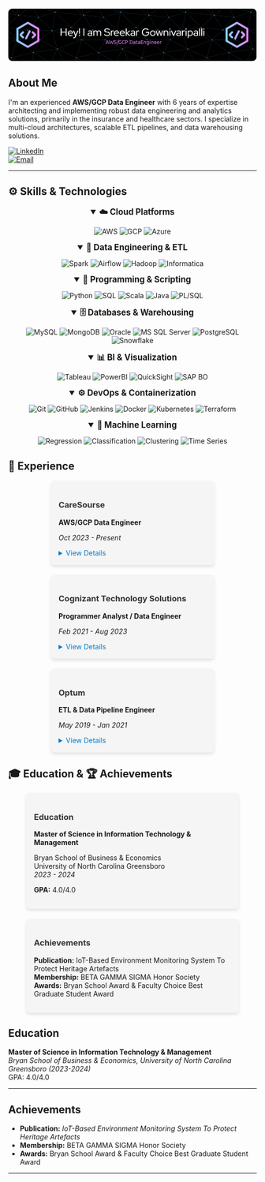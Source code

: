 

![Profile Banner](./github-header-image.png)  

## About Me

I'm an experienced **AWS/GCP Data Engineer** with 6 years of expertise architecting and implementing robust data engineering and analytics solutions, primarily in the insurance and healthcare sectors. I specialize in multi-cloud architectures, scalable ETL pipelines, and data warehousing solutions.

[![LinkedIn](https://img.shields.io/badge/LinkedIn-SreekarG-blue?style=for-the-badge&logo=linkedin)](https://www.linkedin.com/in/sreekar-g)  
[![Email](https://img.shields.io/badge/Email-sreekar.gpalli@gmail.com-c14438?style=for-the-badge&logo=gmail)](mailto:sreekar.gpalli@gmail.com)

---

## ⚙️ Skills & Technologies

<div align="center">

<details open>
  <summary style="font-size:1.2em; font-weight:bold;">☁️ Cloud Platforms</summary>
  <p>
    <img src="https://img.shields.io/badge/AWS-232F3E?style=for-the-badge&logo=amazon-aws&logoColor=white" alt="AWS" />
    <img src="https://img.shields.io/badge/GCP-4285F4?style=for-the-badge&logo=google-cloud&logoColor=white" alt="GCP" />
    <img src="https://img.shields.io/badge/Azure-0089D6?style=for-the-badge&logo=microsoft-azure&logoColor=white" alt="Azure" />
  </p>
</details>

<details open>
  <summary style="font-size:1.2em; font-weight:bold;">🔄 Data Engineering & ETL</summary>
  <p>
    <img src="https://img.shields.io/badge/Apache%20Spark-FD5C5C?style=for-the-badge&logo=apache-spark&logoColor=white" alt="Spark" />
    <img src="https://img.shields.io/badge/Apache%20Airflow-017CEE?style=for-the-badge&logo=apache-airflow&logoColor=white" alt="Airflow" />
    <img src="https://img.shields.io/badge/Hadoop-222222?style=for-the-badge&logo=apache-hadoop&logoColor=white" alt="Hadoop" />
    <img src="https://img.shields.io/badge/Informatica-PowerCenter-FF9900?style=for-the-badge&logoColor=white" alt="Informatica" />
  </p>
</details>

<details open>
  <summary style="font-size:1.2em; font-weight:bold;">🐍 Programming & Scripting</summary>
  <p>
    <img src="https://img.shields.io/badge/Python-3776AB?style=for-the-badge&logo=python&logoColor=white" alt="Python" />
    <img src="https://img.shields.io/badge/SQL-4479A1?style=for-the-badge&logo=MySQL&logoColor=white" alt="SQL" />
    <img src="https://img.shields.io/badge/Scala-E65226?style=for-the-badge&logo=scala&logoColor=white" alt="Scala" />
    <img src="https://img.shields.io/badge/Java-007396?style=for-the-badge&logo=java&logoColor=white" alt="Java" />
    <img src="https://img.shields.io/badge/PL%2FSQL-005A9C?style=for-the-badge&logo=oracle&logoColor=white" alt="PL/SQL" />
  </p>
</details>

<details open>
  <summary style="font-size:1.2em; font-weight:bold;">🗄️ Databases & Warehousing</summary>
  <p>
    <img src="https://img.shields.io/badge/MySQL-4479A1?style=for-the-badge&logo=mysql&logoColor=white" alt="MySQL" />
    <img src="https://img.shields.io/badge/MongoDB-47A248?style=for-the-badge&logo=mongodb&logoColor=white" alt="MongoDB" />
    <img src="https://img.shields.io/badge/Oracle-F80000?style=for-the-badge&logo=oracle&logoColor=white" alt="Oracle" />
    <img src="https://img.shields.io/badge/MS%20SQL-CC2927?style=for-the-badge&logo=microsoft%20sql%20server&logoColor=white" alt="MS SQL Server" />
    <img src="https://img.shields.io/badge/PostgreSQL-4169E1?style=for-the-badge&logo=postgresql&logoColor=white" alt="PostgreSQL" />
    <img src="https://img.shields.io/badge/Snowflake-00BFFF?style=for-the-badge&logo=snowflake&logoColor=white" alt="Snowflake" />
  </p>
</details>

<details open>
  <summary style="font-size:1.2em; font-weight:bold;">📊 BI & Visualization</summary>
  <p>
    <img src="https://img.shields.io/badge/Tableau-E97627?style=for-the-badge&logo=tableau&logoColor=white" alt="Tableau" />
    <img src="https://img.shields.io/badge/PowerBI-F2C811?style=for-the-badge&logo=powerbi&logoColor=white" alt="PowerBI" />
    <img src="https://img.shields.io/badge/QuickSight-FF9900?style=for-the-badge&logo=amazon-aws&logoColor=white" alt="QuickSight" />
    <img src="https://img.shields.io/badge/SAP%20BO-0A5E9E?style=for-the-badge&logo=sap&logoColor=white" alt="SAP BO" />
  </p>
</details>

<details open>
  <summary style="font-size:1.2em; font-weight:bold;">⚙️ DevOps & Containerization</summary>
  <p>
    <img src="https://img.shields.io/badge/Git-181717?style=for-the-badge&logo=git&logoColor=white" alt="Git" />
    <img src="https://img.shields.io/badge/GitHub-100000?style=for-the-badge&logo=github&logoColor=white" alt="GitHub" />
    <img src="https://img.shields.io/badge/Jenkins-D24939?style=for-the-badge&logo=jenkins&logoColor=white" alt="Jenkins" />
    <img src="https://img.shields.io/badge/Docker-2496ED?style=for-the-badge&logo=docker&logoColor=white" alt="Docker" />
    <img src="https://img.shields.io/badge/Kubernetes-326CE5?style=for-the-badge&logo=kubernetes&logoColor=white" alt="Kubernetes" />
    <img src="https://img.shields.io/badge/Terraform-623CE4?style=for-the-badge&logo=terraform&logoColor=white" alt="Terraform" />
  </p>
</details>

<details open>
  <summary style="font-size:1.2em; font-weight:bold;">🤖 Machine Learning</summary>
  <p>
    <img src="https://img.shields.io/badge/Regression-4B0082?style=for-the-badge&logo=&logoColor=white" alt="Regression" />
    <img src="https://img.shields.io/badge/Classification-4B0082?style=for-the-badge&logo=&logoColor=white" alt="Classification" />
    <img src="https://img.shields.io/badge/Clustering-4B0082?style=for-the-badge&logo=&logoColor=white" alt="Clustering" />
    <img src="https://img.shields.io/badge/Time%20Series-4B0082?style=for-the-badge&logo=&logoColor=white" alt="Time Series" />
  </p>
</details>

</div>


## 🚀 Experience

<div style="display: flex; flex-wrap: wrap; gap: 20px; justify-content: center;">

  <!-- Tile 1: CareSourse -->
  <div style="flex: 1 1 300px; max-width: 300px; background: #f5f5f5; border-radius: 8px; padding: 16px; box-shadow: 0 4px 6px rgba(0,0,0,0.1);">
    <h3 style="color: #333;">CareSourse</h3>
    <p style="font-weight: bold;">AWS/GCP Data Engineer</p>
    <p><em>Oct 2023 - Present</em></p>
    <details>
      <summary style="cursor: pointer; color: #007ACC;">View Details</summary>
      <ul>
        <li>Architected multi-cloud solutions for insurance claims processing and reinsurance reporting.</li>
        <li>Developed ETL workflows using AWS Glue, PySpark, and Apache Airflow.</li>
        <li>Built CI/CD pipelines with GitHub, Jenkins, and Docker.</li>
        <li><strong>Technologies:</strong> AWS (EC2, S3, Redshift, Glue, CloudWatch), GCP (BigQuery, Cloud Dataflow), Docker, Kubernetes</li>
      </ul>
    </details>
  </div>

  <!-- Tile 2: Cognizant Technology Solutions -->
  <div style="flex: 1 1 300px; max-width: 300px; background: #f5f5f5; border-radius: 8px; padding: 16px; box-shadow: 0 4px 6px rgba(0,0,0,0.1);">
    <h3 style="color: #333;">Cognizant Technology Solutions</h3>
    <p style="font-weight: bold;">Programmer Analyst / Data Engineer</p>
    <p><em>Feb 2021 - Aug 2023</em></p>
    <details>
      <summary style="cursor: pointer; color: #007ACC;">View Details</summary>
      <ul>
        <li>Migrated on-premises databases to cloud environments.</li>
        <li>Developed real-time data ingestion pipelines with AWS and explored GCP and Azure integrations.</li>
        <li>Automated infrastructure deployment using Terraform and CloudFormation.</li>
        <li><strong>Technologies:</strong> AWS, GCP, Azure, PySpark, Hadoop, Informatica, Jenkins</li>
      </ul>
    </details>
  </div>

  <!-- Tile 3: Optum -->
  <div style="flex: 1 1 300px; max-width: 300px; background: #f5f5f5; border-radius: 8px; padding: 16px; box-shadow: 0 4px 6px rgba(0,0,0,0.1);">
    <h3 style="color: #333;">Optum</h3>
    <p style="font-weight: bold;">ETL & Data Pipeline Engineer</p>
    <p><em>May 2019 - Jan 2021</em></p>
    <details>
      <summary style="cursor: pointer; color: #007ACC;">View Details</summary>
      <ul>
        <li>Designed and implemented data warehousing and reporting solutions using Informatica and Snowflake.</li>
        <li>Developed robust ETL workflows for reinsurance reporting.</li>
        <li>Optimized batch processing using Hadoop and SAP BusinessObjects.</li>
        <li><strong>Technologies:</strong> PL/SQL, Informatica, Snowflake, Hadoop, SAP BO, Autosys</li>
      </ul>
    </details>
  </div>

</div>


## 🎓 Education & 🏆 Achievements

<div style="display: flex; flex-wrap: wrap; gap: 20px; justify-content: center;">

  <!-- Education Block -->
  <div style="flex: 1 1 300px; max-width: 400px; background: #f5f5f5; border-radius: 8px; padding: 16px; box-shadow: 0 4px 6px rgba(0,0,0,0.1);">
    <h3 style="color: #333;">Education</h3>
    <p style="font-weight: bold;">Master of Science in Information Technology & Management</p>
    <p>Bryan School of Business & Economics<br>
       University of North Carolina Greensboro<br>
       <em>2023 - 2024</em></p>
    <p><strong>GPA:</strong> 4.0/4.0</p>
  </div>

  <!-- Achievements Block -->
  <div style="flex: 1 1 300px; max-width: 400px; background: #f5f5f5; border-radius: 8px; padding: 16px; box-shadow: 0 4px 6px rgba(0,0,0,0.1);">
    <h3 style="color: #333;">Achievements</h3>
    <ul style="list-style: none; padding-left: 0;">
      <li><strong>Publication:</strong> IoT-Based Environment Monitoring System To Protect Heritage Artefacts</li>
      <li><strong>Membership:</strong> BETA GAMMA SIGMA Honor Society</li>
      <li><strong>Awards:</strong> Bryan School Award & Faculty Choice Best Graduate Student Award</li>
    </ul>
  </div>

</div>

## Education

**Master of Science in Information Technology & Management**  
*Bryan School of Business & Economics, University of North Carolina Greensboro (2023-2024)*  
GPA: 4.0/4.0

---

## Achievements

- **Publication:** *IoT-Based Environment Monitoring System To Protect Heritage Artefacts*  
- **Membership:** BETA GAMMA SIGMA Honor Society  
- **Awards:** Bryan School Award & Faculty Choice Best Graduate Student Award

---

<!---
SreekarGpalli/SreekarGpalli is a ✨ special ✨ repository because its `README.md` (this file) appears on your GitHub profile.
You can click the Preview link to take a look at your changes.
--->
